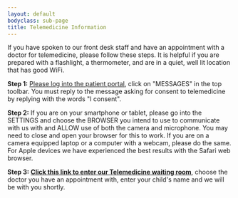 ```yaml
---
layout: default
bodyclass: sub-page
title: Telemedicine Information
---
```

If you have spoken to our front desk staff and have an appointment with a doctor for telemedicine, please follow these steps. It is helpful if you are prepared with a flashlight, a thermometer, and are in a quiet, well lit location that has good WiFi.

**Step 1:** [Please log into the patient portal](https://17596.portal.athenahealth.com/), click on "MESSAGES" in the top toolbar. You must reply to the message asking for consent to telemedicine by replying with the words "I consent".

**Step 2:** If you are on your smartphone or tablet, please go into the SETTINGS and choose the BROWSER you intend to use to communicate with us with and ALLOW use of both the camera and microphone. You may need to close and open your browser for this to work. If you are on a camera equipped laptop or a computer with a webcam, please do the same. For Apple devices we have experienced the best results with the Safari web browser.

**Step 3:** **[Click this link to enter our Telemedicine waiting room](https://firststatepeds.doxy.me)**, choose the doctor you have an appointment with, enter your child's name and we will be with you shortly.